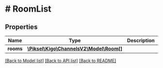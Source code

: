 # # RoomList

## Properties

Name | Type | Description | Notes
------------ | ------------- | ------------- | -------------
**rooms** | [**\Piksel\Kigo\ChannelsV2\Model\Room[]**](Room.md) |  | [optional]

[[Back to Model list]](../../README.md#models) [[Back to API list]](../../README.md#endpoints) [[Back to README]](../../README.md)
